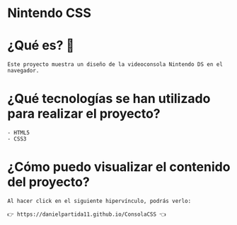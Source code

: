 # Nintendo CSS

# ¿Qué es? 🧐 

    Este proyecto muestra un diseño de la videoconsola Nintendo DS en el navegador.

# ¿Qué tecnologías se han utilizado para realizar el proyecto?

    - HTML5
    - CSS3

# ¿Cómo puedo visualizar el contenido del proyecto?

    Al hacer click en el siguiente hipervínculo, podrás verlo: 
    
    👉 https://danielpartida11.github.io/ConsolaCSS 👈